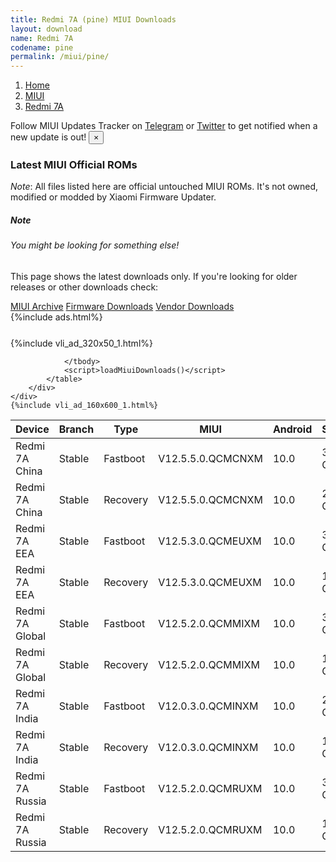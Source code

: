 ```yaml
---
title: Redmi 7A (pine) MIUI Downloads
layout: download
name: Redmi 7A
codename: pine
permalink: /miui/pine/
---
```

<nav aria-label="breadcrumb">
    <ol class="breadcrumb">
        <li class="breadcrumb-item"><a href="/">Home</a></li>
        <li class="breadcrumb-item"><a href="/miui/">MIUI</a></li>
        <li class="breadcrumb-item active" aria-current="page"><a href="/miui/pine/">Redmi 7A</a></li>
    </ol>
</nav>
<div class="alert alert-primary alert-dismissible fade show" role="alert">
    Follow MIUI Updates Tracker on <a href="https://t.me/MIUIUpdatesTracker" class="alert-link">Telegram</a>
     or <a href="https://twitter.com/MiFwUpdater" class="alert-link">Twitter</a> to get notified when a new update is out!
    <button type="button" class="close" data-dismiss="alert" aria-label="Close">
        <span aria-hidden="true">&times;</span>
    </button>
</div>

### Latest MIUI Official ROMs
*Note*: All files listed here are official untouched MIUI ROMs. It's not owned, modified or modded by Xiaomi Firmware Updater.
<div class="card">
  <div class="card-body">
    <h5 class="card-title">Note</h5>
    <h6 class="card-subtitle mb-2 text-muted">You might be looking for something else!</h6>
    <p class="card-text">This page shows the latest downloads only.
     If you're looking for older releases or other downloads check:</p>
    <a href="/archive/miui/pine/" class="card-link">MIUI Archive</a>
    <a href="/firmware/pine/" class="card-link">Firmware Downloads</a>
    <a href="/vendor/pine/" class="card-link">Vendor Downloads</a>
  </div>
</div>
{%include ads.html%}
<div class="row justify-content-center">
    <div class="col-10">
        <div class="table-responsive-md" style="margin-top: 25px;">
            {%include vli_ad_320x50_1.html%}
            <table id="miui" class="display dt-responsive nowrap compact table table-striped table-hover table-sm">
                <thead class="thead-dark">
                    <tr>
                        <th data-ref="device">Device</th>
                        <th data-ref="branch">Branch</th>
                        <th data-ref="type">Type</th>
                        <th data-ref="miui">MIUI</th>
                        <th data-ref="android">Android</th>
                        <th data-ref="size">Size</th>
                        <th data-ref="size">Date</th>
                        <th data-ref="link">Link</th>
                    </tr>
                </thead>
                <tbody>
                <tr><td>Redmi 7A China</td><td>Stable</td><td>Fastboot</td><td>V12.5.5.0.QCMCNXM</td><td>10.0</td><td>3.0 GB</td><td>2021-12-28</td><td><a href="/miui/pine/stable/V12.5.5.0.QCMCNXM/">Download</a></td></tr>
<tr><td>Redmi 7A China</td><td>Stable</td><td>Recovery</td><td>V12.5.5.0.QCMCNXM</td><td>10.0</td><td>2.1 GB</td><td>2022-01-06</td><td><a href="/miui/pine/stable/V12.5.5.0.QCMCNXM/">Download</a></td></tr>
<tr><td>Redmi 7A EEA</td><td>Stable</td><td>Fastboot</td><td>V12.5.3.0.QCMEUXM</td><td>10.0</td><td>3.4 GB</td><td>2021-08-20</td><td><a href="/miui/pine/stable/V12.5.3.0.QCMEUXM/">Download</a></td></tr>
<tr><td>Redmi 7A EEA</td><td>Stable</td><td>Recovery</td><td>V12.5.3.0.QCMEUXM</td><td>10.0</td><td>1.9 GB</td><td>2021-10-12</td><td><a href="/miui/pine/stable/V12.5.3.0.QCMEUXM/">Download</a></td></tr>
<tr><td>Redmi 7A Global</td><td>Stable</td><td>Fastboot</td><td>V12.5.2.0.QCMMIXM</td><td>10.0</td><td>3.4 GB</td><td>2021-12-20</td><td><a href="/miui/pine/stable/V12.5.2.0.QCMMIXM/">Download</a></td></tr>
<tr><td>Redmi 7A Global</td><td>Stable</td><td>Recovery</td><td>V12.5.2.0.QCMMIXM</td><td>10.0</td><td>1.9 GB</td><td>2021-12-27</td><td><a href="/miui/pine/stable/V12.5.2.0.QCMMIXM/">Download</a></td></tr>
<tr><td>Redmi 7A India</td><td>Stable</td><td>Fastboot</td><td>V12.0.3.0.QCMINXM</td><td>10.0</td><td>2.3 GB</td><td>2021-05-24</td><td><a href="/miui/pine/stable/V12.0.3.0.QCMINXM/">Download</a></td></tr>
<tr><td>Redmi 7A India</td><td>Stable</td><td>Recovery</td><td>V12.0.3.0.QCMINXM</td><td>10.0</td><td>1.8 GB</td><td>2021-06-09</td><td><a href="/miui/pine/stable/V12.0.3.0.QCMINXM/">Download</a></td></tr>
<tr><td>Redmi 7A Russia</td><td>Stable</td><td>Fastboot</td><td>V12.5.2.0.QCMRUXM</td><td>10.0</td><td>3.3 GB</td><td>2022-01-03</td><td><a href="/miui/pine/stable/V12.5.2.0.QCMRUXM/">Download</a></td></tr>
<tr><td>Redmi 7A Russia</td><td>Stable</td><td>Recovery</td><td>V12.5.2.0.QCMRUXM</td><td>10.0</td><td>1.9 GB</td><td>2022-01-10</td><td><a href="/miui/pine/stable/V12.5.2.0.QCMRUXM/">Download</a></td></tr>

                </tbody>
                <script>loadMiuiDownloads()</script>
            </table>
        </div>
    </div>
    {%include vli_ad_160x600_1.html%}
</div>
